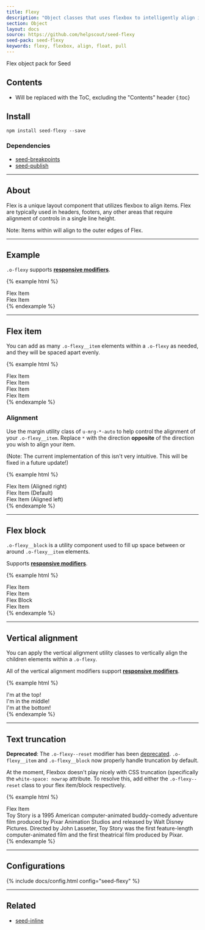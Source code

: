 ```yaml
---
title: Flexy
description: "Object classes that uses flexbox to intelligently align items together."
section: Object
layout: docs
source: https://github.com/helpscout/seed-flexy
seed-pack: seed-flexy
keywords: flexy, flexbox, align, float, pull
---
```


Flex object pack for Seed

## Contents

* Will be replaced with the ToC, excluding the "Contents" header
{:toc}

## Install

```
npm install seed-flexy --save
```



### Dependencies

* [seed-breakpoints](/seed/packs/seed-breakpoints)
* [seed-publish](/seed/packs/seed-publish)



---


## About

Flex is a unique layout component that utilizes flexbox to align items. Flex are typically used in headers, footers, any other areas that require alignment of controls in a single line height.

Note: Items within will align to the outer edges of Flex.


---



## Example

`.o-flexy` supports **[responsive modifiers](/seed/packs/seed-breakpoints/#responsive-modifiers)**.

{% example html %}
<div class="o-flexy">
  <div class="o-flexy__item">
    Flex Item
  </div>
  <div class="o-flexy__item">
    Flex Item
  </div>
</div>
{% endexample %}



---



## Flex item

You can add as many ``.o-flexy__item`` elements within a ``.o-flexy`` as needed, and they will be spaced apart evenly.

{% example html %}
<div class="o-flexy">
  <div class="o-flexy__item">
    Flex Item
  </div>
  <div class="o-flexy__item">
    Flex Item
  </div>
  <div class="o-flexy__item">
    Flex Item
  </div>
  <div class="o-flexy__item">
    Flex Item
  </div>
</div>
{% endexample %}


### Alignment

Use the margin utility class of `u-mrg-*-auto` to help control the alignment of your `.o-flexy__item`. Replace `*` with the direction **opposite** of the direction you wish to align your item.

(Note: The current implementation of this isn't very intuitive. This will be fixed in a future update!)

{% example html %}
<div class="o-flexy">
  <div class="o-flexy__item u-mrg-l-auto">
    Flex Item (Aligned right)
  </div>
</div>
<div class="o-flexy">
  <div class="o-flexy__item">
    Flex Item (Default)
  </div>
  <div class="o-flexy__item u-mrg-r-auto">
    Flex Item (Aligned left)
  </div>
</div>
{% endexample %}



---



## Flex block

``.o-flexy__block`` is a utility component used to fill up space between or around ``.o-flexy__item`` elements.

Supports **[responsive modifiers](/seed/packs/seed-breakpoints/#responsive-modifiers)**.

{% example html %}
<div class="o-flexy">
  <div class="o-flexy__item">
    Flex Item
  </div>
  <div class="o-flexy__item">
    Flex Item
  </div>
  <div class="o-flexy__block">
    Flex Block
  </div>
  <div class="o-flexy__item">
    Flex Item
  </div>
</div>
{% endexample %}



---



## Vertical alignment

You can apply the vertical alignment utility classes to vertically align the children elements within a ``.o-flexy``.

All of the vertical alignment modifiers support **[responsive modifiers](/seed/packs/seed-breakpoints/#responsive-modifiers)**.

{% example html %}
<div class="o-flexy o-flexy--top">
  <div class="o-flexy__item">
    <span class="text-muted">I'm at the top!</span>
  </div>
</div>
<div class="o-flexy o-flexy--middle">
  <div class="o-flexy__item">
    <span class="text-muted">I'm in the middle!</span>
  </div>
</div>
<div class="o-flexy o-flexy--bottom">
  <div class="o-flexy__item">
    <span class="text-muted">I'm at the bottom!</span>
  </div>
</div>
{% endexample %}


---


## Text truncation

**Deprecated**: The `.o-flexy--reset` modifier has been [deprecated](https://github.com/helpscout/seed-flexy/releases/tag/v0.2.0). `.o-flexy__item` and `.o-flexy__block` now properly handle truncation by default.

At the moment, Flexbox doesn't play nicely with CSS truncation (specifically the ``white-space: nowrap`` attribute. To resolve this, add either the ``.o-flexy--reset`` class to your flex item/block respectively.

{% example html %}
<div class="o-flexy">
  <div class="o-flexy__item">
    Flex Item
  </div>
  <div class="o-flexy__block o-flexy--reset">
    <div class="tx-truncate">
      Toy Story is a 1995 American computer-animated buddy-comedy adventure film produced
      by Pixar Animation Studios and released by Walt Disney Pictures. Directed by John Lasseter,
      Toy Story was the first feature-length computer-animated film and the first theatrical
      film produced by Pixar.
    </div>
  </div>
</div>
{% endexample %}



---



## Configurations

{% include docs/config.html config="seed-flexy" %}



---



## Related

* [seed-inline](/seed/packs/seed-inline)
